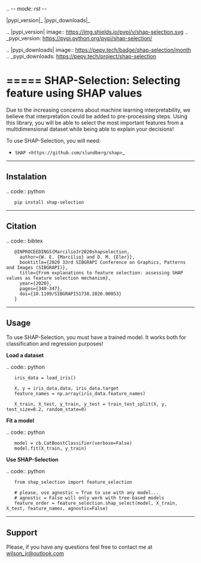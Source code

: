 .. -*- mode: rst -*-

|pypi_version|_ |pypi_downloads|_

.. |pypi_version| image:: https://img.shields.io/pypi/v/shap-selection.svg
.. _pypi_version: https://pypi.python.org/pypi/shap-selection/

.. |pypi_downloads| image:: https://pepy.tech/badge/shap-selection/month
.. _pypi_downloads: https://pepy.tech/project/shap-selection

=====
SHAP-Selection: Selecting feature using SHAP values
=====

Due to the increasing concerns about machine learning interpretability, we believe that interpretation could be added to pre-processing steps. Using this library, you will be able to select the most important features from a multidimensional dataset while being able to explain your decisions!

To use SHAP-Selection, you will need:
  * `SHAP <https://github.com/slundberg/shap>`_

-----------
Instalation
-----------

.. code:: python
 
       pip install shap-selection


-----------
Citation
-----------

.. code:: bibtex

       @INPROCEEDINGS{MarcilioJr2020shapselection,  
         author={W. E. {Marcílio} and D. M. {Eler}}, 
         booktitle={2020 33rd SIBGRAPI Conference on Graphics, Patterns and Images (SIBGRAPI)},   
         title={From explanations to feature selection: assessing SHAP values as feature selection mechanism},   
         year={2020},  
         pages={340-347},  
         doi={10.1109/SIBGRAPI51738.2020.00053}
       }


-----------
Usage 
-----------

To use SHAP-Selection, you must have a trained model. It works both for classification and regression purposes!

**Load a dataset**

.. code:: python

       iris_data = load_iris()

       X, y = iris_data.data, iris_data.target
       feature_names = np.array(iris_data.feature_names)

       X_train, X_test, y_train, y_test = train_test_split(X, y, test_size=0.2, random_state=0)


**Fit a model**

.. code:: python

       model = cb.CatBoostClassifier(verbose=False)    
       model.fit(X_train, y_train)

**Use SHAP-Selection**

.. code:: python

       from shap_selection import feature_selection

       # please, use agnostic = True to use with any model...
       # agnostic = False will only work with tree-based models
       feature_order = feature_selection.shap_select(model, X_train, X_test, feature_names, agnostic=False)


-----------
Support 
-----------

Please, if you have any questions feel free to contact me at wilson_jr@outlook.com
